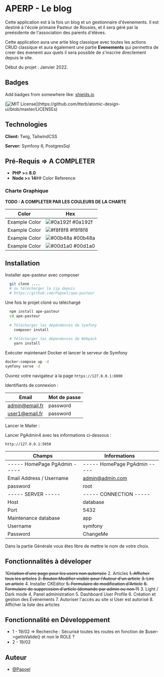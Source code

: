 
# APERP - Le blog

Cette application est à la fois un blog et un gestionnaire d'évenements.
Il est destiné à l'école primaire Pasteur de Rousies, et il sera
géré par la preésidente de l'association des parents d'élèves.

Cette application aura une artie blog classique avec toutes les actions CRUD
classique et aura également une partie **Evenements** qui permettra
de creer des évenemt aux quels il sera possible de s'inscrire directement depuis le site.

Début du projet : Janvier 2022.
## Badges

Add badges from somewhere like: [shields.io](https://shields.io/)

[![MIT License](https://img.shields.io/apm/l/atomic-design-ui.svg?)](https://github.com/tterb/atomic-design-ui/blob/master/LICENSEs)


## Technologies

**Client:** Twig, TailwindCSS

**Server:** Symfony 6, PostgresSql

## Pré-Requis => **A COMPLETER**

- **PHP >= 8.0**
- **Node >= 14**## Color Reference

### Charte Graphique

**TODO : A COMPLETER PAR LES COULEURS DE LA CHARTE**

| Color           | Hex                                                                  |
|-----------------|----------------------------------------------------------------------|
| Example Color   | ![#0a192f](https://via.placeholder.com/10/0a192f?text=+) #0a192f     |
| Example Color   | ![#f8f8f8](https://via.placeholder.com/10/f8f8f8?text=+) #f8f8f8     |
| Example Color   | ![#00b48a](https://via.placeholder.com/10/00b48a?text=+) #00b48a     |
| Example Color   | ![#00d1a0](https://via.placeholder.com/10/00b48a?text=+) #00d1a0     |


## Installation

Installer ape-pasteur avec composer

```bash
  git clone ....
  # ou télécharger le zip depuis 
  # https://github.com/Papoel/ape-pasteur
```

Une fois le projet cloné ou téléchargé

```bash
  npm install ape-pasteur
  cd ape-pasteur
  
  # Télécharger les dépéndences de Symfony
    composer install
  
  # Télécharger les dépendences de Webpack
    yarn install
```

Exécuter maintenant Docker et lancer le serveur de Symfony

```bash
docker-compose up -d
symfony serve -d
```

Ouvrez votre navigateur à la page `https://127.0.0.1:8000`

Identifiants de connexion :

| Email          | Mot de passe  |
|----------------|---------------|
| admin@email.fr | password      |
| user1@email.fr | password      |

Lancer le Mailer :

Lancer PgAdmin4 avec les informations ci-dessous :

`http://127.0.0.1:5050`

| Champs                       | Informations                 |
|------------------------------|------------------------------|
| ----- HomePage PgAdmin ----- | ----- HomePage PgAdmin ----- |
| Email Address / Username     | admin@admin.com              |
| password                     | root                         |
| ----- SERVER -----           | ----- CONNECTION -----       |
| Host                         | database                     |
| Port                         | 5432                         |
| Maintenance database         | app                          |
| Username                     | symfony                      |
| Password                     | ChangeMe                     |

Dans la partie Générale vous êtes libre de mettre le nom de votre choix.



## Fonctionnalités à déveloper

1~~Création d'une page pour les users non autorisée~~
2. Articles
      ~~1. Afficher tous les articles~~
      ~~2. Bouton Modifier visible pour l'Auteur d'un article~~
      ~~3. Lire un article~~
      4. Installer CKEditor
      ~~5. Formulaire de modification d'Article~~
      ~~6. Formulaire de suppression d'article (demande par admin ou non ?)~~
3. Light / Dark mode 
4. Panel administration 
5. Dashboard User Profile 
6. Création et gestion des Événements 
7. Autoriser l'accès au site si User est autorisé
8. Afficher la liste des articles

## Fonctionnalité en Développement

- 1 - 19/02 => Recherche : Sécurisé toutes les routes en fonction de $user->getIsValide() et non le ROLE ?
- 2 - 19/02
## Auteur

- [@Papoel](https://www.github.com/Papoel)

